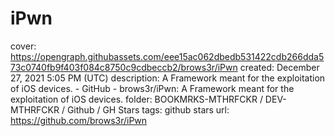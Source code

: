 # iPwn

cover: https://opengraph.githubassets.com/eee15ac062dbedb531422cdb266dda573c0740fb9f403f084c8750c9cdbeccb2/brows3r/iPwn
created: December 27, 2021 5:05 PM (UTC)
description: A Framework meant for the exploitation of iOS devices. - GitHub - brows3r/iPwn: A Framework meant for the exploitation of iOS devices.
folder: BOOKMRKS-MTHRFCKR / DEV-MTHRFCKR / Github / GH Stars
tags: github stars
url: https://github.com/brows3r/iPwn